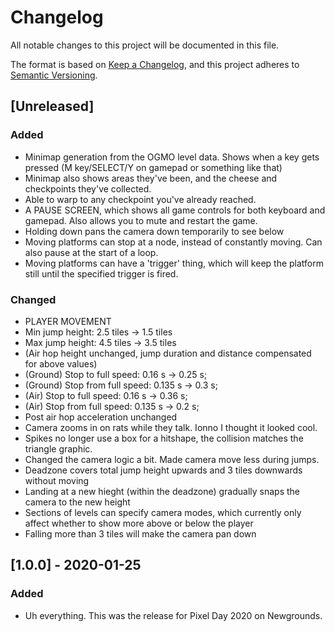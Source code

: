 # Changelog
All notable changes to this project will be documented in this file.

The format is based on [Keep a Changelog](https://keepachangelog.com/en/1.0.0/),
and this project adheres to [Semantic Versioning](https://semver.org/spec/v2.0.0.html).


## [Unreleased]
### Added
- Minimap generation from the OGMO level data. Shows when a key gets pressed (M key/SELECT/Y on gamepad or something like that)
- Minimap also shows areas they've been, and the cheese and checkpoints they've collected.
- Able to warp to any checkpoint you've already reached.
- A PAUSE SCREEN, which shows all game controls for both keyboard and gamepad. Also allows you to mute and restart the game.
- Holding down pans the camera down temporarily to see below
- Moving platforms can stop at a node, instead of constantly moving. Can also pause at the start of a loop.
- Moving platforms can have a 'trigger' thing, which will keep the platform still until the specified trigger is fired.


### Changed
- PLAYER MOVEMENT
- Min jump height: 2.5 tiles -> 1.5 tiles
- Max jump height: 4.5 tiles -> 3.5 tiles
- (Air hop height unchanged, jump duration and distance compensated for above values)
- (Ground) Stop to full speed:    0.16  s -> 0.25 s;
- (Ground) Stop from full speed:  0.135 s -> 0.3  s;
- (Air)    Stop to full speed:    0.16  s -> 0.36 s;
- (Air)    Stop from full speed:  0.135 s -> 0.2  s;
- Post air hop acceleration unchanged
- Camera zooms in on rats while they talk. Ionno I thought it looked cool.
- Spikes no longer use a box for a hitshape, the collision matches the triangle graphic.
- Changed the camera logic a bit. Made camera move less during jumps.
- Deadzone covers total jump height upwards and 3 tiles downwards without moving
- Landing at a new hieght (within the deadzone) gradually snaps the camera to the new height
- Sections of levels can specify camera modes, which currently only affect whether to show more above or below the player
- Falling more than 3 tiles will make the camera pan down


## [1.0.0] - 2020-01-25
### Added
- Uh everything. This was the release for Pixel Day 2020 on Newgrounds.